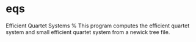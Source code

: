 eqs
===

Efficient Quartet Systems
% This program computes the efficient quartet system and small efficient quartet system from a newick tree file.
